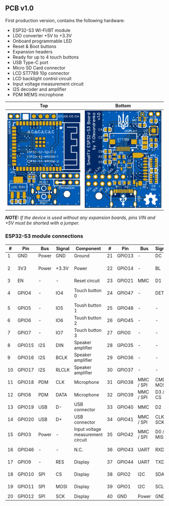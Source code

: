<h2>PCB v1.0</h2>

First production version, contains the following hardware:
- ESP32-S3 WI-FI/BT module
- LDO converter +5V to +3.3V
- Onboard programmable LED
- Reset & Boot buttons
- Expansion headers
- Ready for up to 4 touch buttons
- USB Type-C port
- Micro SD Card connector
- LCD ST7789 10p connector
- LCD backlight control circuit
- Input voltage measurement circuit
- I2S decoder and amplifier
- PDM MEMS microphone

Top|Bottom
-|-
<img src="v1.0/SmallTV-ESP32-S3-Board-v1.0_PhotoTop.svg" width="480px">|<img src="v1.0/SmallTV-ESP32-S3-Board-v1.0_PhotoBottom.svg" width="480px">

***NOTE:** If the device is used without any expansion boards, pins VIN and +5V must be shorted with a jumper.*

<h3>ESP32-S3 module connections</h3>

#|Pin|Bus|Signal|Component|#|Pin|Bus|Signal|Component
-|-|-|-|-|-|-|-|-|-
1|GND|Power|GND|Ground|21|GPIO13|-|DC|Display
2|3V3|Power|+3.3V|Power|22|GPIO14|-|BL|Display backlight circuit
3|EN|-|-|Reset circuit|23|GPIO21|MMC|D1|SD Card
4|GPIO4|-|IO4|Touch button 0|24|GPIO47|-|DET|SD Card detect circuit
5|GPIO5|-|IO5|Toush button 1|25|GPIO48|-|-|N.C.
6|GPIO6|-|IO6|Toush button 2|26|GPIO45|-|-|N.C.
7|GPIO7|-|IO7|Touch button 3|27|GPIO0|-|-|Boot button / LED circuit
8|GPIO15|I2S|DIN|Speaker amplifier|28|GPIO35|-|-|N.C.
9|GPIO16|I2S|BCLK|Speaker amplifier|29|GPIO36|-|-|N.C.
10|GPIO17|I2S|RLCLK|Speaker amplifier|30|GPIO37|-|-|N.C.
11|GPIO18|PDM|CLK|Microphone|31|GPIO38|MMC / SPI|CMD / MOSI|SD Card
12|GPIO8|PDM|DATA|Microphone|32|GPIO39|MMC / SPI|D3 / CS|SD Card
13|GPIO19|USB|D-|USB connector|33|GPIO40|MMC|D2|SD Card
14|GPIO20|USB|D+|USB connector|34|GPIO41|MMC / SPI|CLK / SCK|SD Card
15|GPIO3|Power|-|Input voltage measurement circuit|35|GPIO42|MMC / SPI|D0 / MISO|SD Card
16|GPIO46|-|-|N.C.|36|GPIO43|UART|RXD|Expansion port
17|GPIO9|-|RES|Display|37|GPIO44|UART|TXD|Expansion port
18|GPIO10|SPI|CS|Display|38|GPIO2|I2C|SDA|Expansion port
19|GPIO11|SPI|MOSI|Display|39|GPIO1|I2C|SCL|Expansion port
20|GPIO12|SPI|SCK|Display|40|GND|Power|GND|Ground


